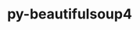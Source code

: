 ---
title: "py-beautifulsoup4"
layout: cache
categories: [package, develop-2024-01-14]
meta: {"versions": ["4.12.2"], "compilers": ["gcc@=11.1.0", "gcc@=11.4.0", "gcc@=9.4.0", "oneapi@=2023.2.0"], "oss": ["ubuntu20.04"], "platforms": ["linux"], "targets": ["neoverse_v1", "ppc64le", "x86_64_v3"], "stacks": ["data-vis-sdk", "e4s", "e4s-neoverse_v1", "e4s-oneapi", "e4s-power", "root"], "num_specs": 12, "num_specs_by_stack": {"root": 12, "e4s-neoverse_v1": 2, "e4s-power": 2, "data-vis-sdk": 2, "e4s": 3, "e4s-oneapi": 3}}
spec_details: [{"hash": "63nsp2mgrxs752r42obbm4jtizdysnsk", "compiler": "gcc@=11.4.0", "versions": ["4.12.2"], "os": "ubuntu20.04", "platform": "linux", "target": "neoverse_v1", "variants": ["build_system=python_pip", "~html5lib", "~lxml"], "stacks": ["root", "e4s-neoverse_v1"], "size": "-", "tarball": "https://binaries.spack.io/develop-2024-01-14/build_cache/linux-ubuntu20.04-neoverse_v1/gcc-11.4.0/py-beautifulsoup4-4.12.2/linux-ubuntu20.04-neoverse_v1-gcc-11.4.0-py-beautifulsoup4-4.12.2-63nsp2mgrxs752r42obbm4jtizdysnsk.spack"}, {"hash": "7q46qefzfh6axmn7t6jm7nxk7rrsg3ku", "compiler": "gcc@=11.4.0", "versions": ["4.12.2"], "os": "ubuntu20.04", "platform": "linux", "target": "neoverse_v1", "variants": ["build_system=python_pip", "~html5lib", "~lxml"], "stacks": ["root", "e4s-neoverse_v1"], "size": "-", "tarball": "https://binaries.spack.io/develop-2024-01-14/build_cache/linux-ubuntu20.04-neoverse_v1/gcc-11.4.0/py-beautifulsoup4-4.12.2/linux-ubuntu20.04-neoverse_v1-gcc-11.4.0-py-beautifulsoup4-4.12.2-7q46qefzfh6axmn7t6jm7nxk7rrsg3ku.spack"}, {"hash": "6yepex6pils7lxk3fncer7ybdtfsz4ox", "compiler": "gcc@=9.4.0", "versions": ["4.12.2"], "os": "ubuntu20.04", "platform": "linux", "target": "ppc64le", "variants": ["build_system=python_pip", "~html5lib", "~lxml"], "stacks": ["root", "e4s-power"], "size": "-", "tarball": "https://binaries.spack.io/develop-2024-01-14/build_cache/linux-ubuntu20.04-ppc64le/gcc-9.4.0/py-beautifulsoup4-4.12.2/linux-ubuntu20.04-ppc64le-gcc-9.4.0-py-beautifulsoup4-4.12.2-6yepex6pils7lxk3fncer7ybdtfsz4ox.spack"}, {"hash": "stnosgdbkpqdwsq67arxt6zjbbkvdhaz", "compiler": "gcc@=9.4.0", "versions": ["4.12.2"], "os": "ubuntu20.04", "platform": "linux", "target": "ppc64le", "variants": ["build_system=python_pip", "~html5lib", "~lxml"], "stacks": ["root", "e4s-power"], "size": "-", "tarball": "https://binaries.spack.io/develop-2024-01-14/build_cache/linux-ubuntu20.04-ppc64le/gcc-9.4.0/py-beautifulsoup4-4.12.2/linux-ubuntu20.04-ppc64le-gcc-9.4.0-py-beautifulsoup4-4.12.2-stnosgdbkpqdwsq67arxt6zjbbkvdhaz.spack"}, {"hash": "k2ixmdpsfhon2awng3t4tfvjjhu3n76n", "compiler": "gcc@=11.1.0", "versions": ["4.12.2"], "os": "ubuntu20.04", "platform": "linux", "target": "x86_64_v3", "variants": ["build_system=python_pip", "~html5lib", "~lxml"], "stacks": ["data-vis-sdk", "root"], "size": "-", "tarball": "https://binaries.spack.io/develop-2024-01-14/build_cache/linux-ubuntu20.04-x86_64_v3/gcc-11.1.0/py-beautifulsoup4-4.12.2/linux-ubuntu20.04-x86_64_v3-gcc-11.1.0-py-beautifulsoup4-4.12.2-k2ixmdpsfhon2awng3t4tfvjjhu3n76n.spack"}, {"hash": "snmrwkzufroy33q2ph6uaj3rvn65fg2v", "compiler": "gcc@=11.1.0", "versions": ["4.12.2"], "os": "ubuntu20.04", "platform": "linux", "target": "x86_64_v3", "variants": ["build_system=python_pip", "~html5lib", "~lxml"], "stacks": ["data-vis-sdk", "root"], "size": "-", "tarball": "https://binaries.spack.io/develop-2024-01-14/build_cache/linux-ubuntu20.04-x86_64_v3/gcc-11.1.0/py-beautifulsoup4-4.12.2/linux-ubuntu20.04-x86_64_v3-gcc-11.1.0-py-beautifulsoup4-4.12.2-snmrwkzufroy33q2ph6uaj3rvn65fg2v.spack"}, {"hash": "7enignrxsi6i2q34v2mbk4uvfc2exklf", "compiler": "gcc@=11.4.0", "versions": ["4.12.2"], "os": "ubuntu20.04", "platform": "linux", "target": "x86_64_v3", "variants": ["build_system=python_pip", "~html5lib", "~lxml"], "stacks": ["root", "e4s"], "size": "-", "tarball": "https://binaries.spack.io/develop-2024-01-14/build_cache/linux-ubuntu20.04-x86_64_v3/gcc-11.4.0/py-beautifulsoup4-4.12.2/linux-ubuntu20.04-x86_64_v3-gcc-11.4.0-py-beautifulsoup4-4.12.2-7enignrxsi6i2q34v2mbk4uvfc2exklf.spack"}, {"hash": "i36hyzijpj4sm4iykwcfuckkvv3mcrqp", "compiler": "gcc@=11.4.0", "versions": ["4.12.2"], "os": "ubuntu20.04", "platform": "linux", "target": "x86_64_v3", "variants": ["build_system=python_pip", "~html5lib", "~lxml"], "stacks": ["root", "e4s"], "size": "-", "tarball": "https://binaries.spack.io/develop-2024-01-14/build_cache/linux-ubuntu20.04-x86_64_v3/gcc-11.4.0/py-beautifulsoup4-4.12.2/linux-ubuntu20.04-x86_64_v3-gcc-11.4.0-py-beautifulsoup4-4.12.2-i36hyzijpj4sm4iykwcfuckkvv3mcrqp.spack"}, {"hash": "phrkwsj4rhmvlxcoz2tujdj4thext3ng", "compiler": "gcc@=11.4.0", "versions": ["4.12.2"], "os": "ubuntu20.04", "platform": "linux", "target": "x86_64_v3", "variants": ["build_system=python_pip", "~html5lib", "~lxml"], "stacks": ["root", "e4s"], "size": "-", "tarball": "https://binaries.spack.io/develop-2024-01-14/build_cache/linux-ubuntu20.04-x86_64_v3/gcc-11.4.0/py-beautifulsoup4-4.12.2/linux-ubuntu20.04-x86_64_v3-gcc-11.4.0-py-beautifulsoup4-4.12.2-phrkwsj4rhmvlxcoz2tujdj4thext3ng.spack"}, {"hash": "xp6z5yw5xc2puqbhgsgu4bpfddv4zkel", "compiler": "oneapi@=2023.2.0", "versions": ["4.12.2"], "os": "ubuntu20.04", "platform": "linux", "target": "x86_64_v3", "variants": ["build_system=python_pip", "~html5lib", "~lxml"], "stacks": ["root", "e4s-oneapi"], "size": "-", "tarball": "https://binaries.spack.io/develop-2024-01-14/build_cache/linux-ubuntu20.04-x86_64_v3/oneapi-2023.2.0/py-beautifulsoup4-4.12.2/linux-ubuntu20.04-x86_64_v3-oneapi-2023.2.0-py-beautifulsoup4-4.12.2-xp6z5yw5xc2puqbhgsgu4bpfddv4zkel.spack"}, {"hash": "fqzpmvjwmttmq7nahmiqleen4oyciieg", "compiler": "oneapi@=2023.2.0", "versions": ["4.12.2"], "os": "ubuntu20.04", "platform": "linux", "target": "x86_64_v3", "variants": ["build_system=python_pip", "~html5lib", "~lxml"], "stacks": ["root", "e4s-oneapi"], "size": "-", "tarball": "https://binaries.spack.io/develop-2024-01-14/build_cache/linux-ubuntu20.04-x86_64_v3/oneapi-2023.2.0/py-beautifulsoup4-4.12.2/linux-ubuntu20.04-x86_64_v3-oneapi-2023.2.0-py-beautifulsoup4-4.12.2-fqzpmvjwmttmq7nahmiqleen4oyciieg.spack"}, {"hash": "vaem3zh6uqgy3z5vfks6dh7ym2wb3ebp", "compiler": "oneapi@=2023.2.0", "versions": ["4.12.2"], "os": "ubuntu20.04", "platform": "linux", "target": "x86_64_v3", "variants": ["build_system=python_pip", "~html5lib", "~lxml"], "stacks": ["root", "e4s-oneapi"], "size": "-", "tarball": "https://binaries.spack.io/develop-2024-01-14/build_cache/linux-ubuntu20.04-x86_64_v3/oneapi-2023.2.0/py-beautifulsoup4-4.12.2/linux-ubuntu20.04-x86_64_v3-oneapi-2023.2.0-py-beautifulsoup4-4.12.2-vaem3zh6uqgy3z5vfks6dh7ym2wb3ebp.spack"}]
---